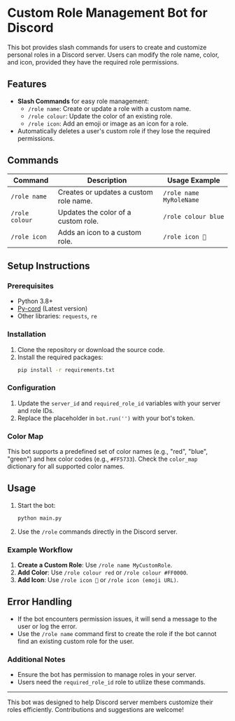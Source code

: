 
# Custom Role Management Bot for Discord

This bot provides slash commands for users to create and customize personal roles in a Discord server. Users can modify the role name, color, and icon, provided they have the required role permissions.

## Features

- **Slash Commands** for easy role management:
  - `/role name`: Create or update a role with a custom name.
  - `/role colour`: Update the color of an existing role.
  - `/role icon`: Add an emoji or image as an icon for a role.
- Automatically deletes a user's custom role if they lose the required permissions.

## Commands

| Command        | Description                              | Usage Example           |
|----------------|------------------------------------------|--------------------------|
| `/role name`   | Creates or updates a custom role name.   | `/role name MyRoleName` |
| `/role colour` | Updates the color of a custom role.      | `/role colour blue`      |
| `/role icon`   | Adds an icon to a custom role.           | `/role icon 🌟`          |

## Setup Instructions

### Prerequisites
- Python 3.8+
- [Py-cord](https://github.com/Pycord-Development/pycord) (Latest version)
- Other libraries: `requests`, `re`

### Installation
1. Clone the repository or download the source code.
2. Install the required packages:
   ```bash
   pip install -r requirements.txt
   ```

### Configuration
1. Update the `server_id` and `required_role_id` variables with your server and role IDs.
2. Replace the placeholder in `bot.run('')` with your bot's token.

### Color Map
This bot supports a predefined set of color names (e.g., "red", "blue", "green") and hex color codes (e.g., `#FF5733`). Check the `color_map` dictionary for all supported color names.

## Usage

1. Start the bot:
   ```bash
   python main.py
   ```
2. Use the `/role` commands directly in the Discord server.

### Example Workflow
1. **Create a Custom Role**: Use `/role name MyCustomRole`.
2. **Add Color**: Use `/role colour red` or `/role colour #FF0000`.
3. **Add Icon**: Use `/role icon 🌟` or `/role icon (emoji URL)`.

## Error Handling

- If the bot encounters permission issues, it will send a message to the user or log the error.
- Use the `/role name` command first to create the role if the bot cannot find an existing custom role for the user.

### Additional Notes
- Ensure the bot has permission to manage roles in your server.
- Users need the `required_role_id` role to utilize these commands.

---

This bot was designed to help Discord server members customize their roles efficiently. Contributions and suggestions are welcome!
